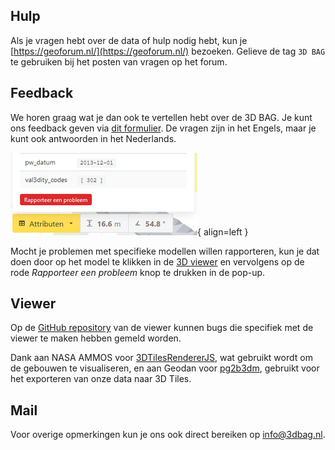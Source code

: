 ## Hulp

Als je vragen hebt over de data of hulp nodig hebt, kun je [https://geoforum.nl/](https://geoforum.nl/) bezoeken. Gelieve de tag `3D BAG` te gebruiken bij het posten van vragen op het forum.

## Feedback

We horen graag wat je dan ook te vertellen hebt over de 3D BAG. Je kunt ons feedback geven via [dit formulier](https://docs.google.com/forms/d/e/1FAIpQLSe2XLCYNmoFVHrgt_uRXeLLwfzDK7gS2kE7mGH8rnk6ltE0LQ/viewform?). De vragen zijn in het Engels, maar je kunt ook antwoorden in het Nederlands.

![report_issue](images/report_issue.png){ align=left }

Mocht je problemen met specifieke modellen willen rapporteren, kun je dat doen door op het model te klikken in de [3D viewer](https://3dbag.nl/#/en/viewer) en vervolgens op de rode *Rapporteer een probleem* knop te drukken in de pop-up.

## Viewer

Op de [GitHub repository](https://github.com/tudelft3d/3dbag-viewer/) van de viewer kunnen bugs die specifiek met de viewer te maken hebben gemeld worden.

Dank aan NASA AMMOS voor [3DTilesRendererJS](https://github.com/NASA-AMMOS/3DTilesRendererJS), wat gebruikt wordt om de gebouwen te visualiseren, en aan Geodan voor [pg2b3dm](https://github.com/Geodan/pg2b3dm/), gebruikt voor het exporteren van onze data naar 3D Tiles.

## Mail

Voor overige opmerkingen kun je ons ook direct bereiken op <a href="mailto:info@3dbag.nl">info@3dbag.nl</a>.
